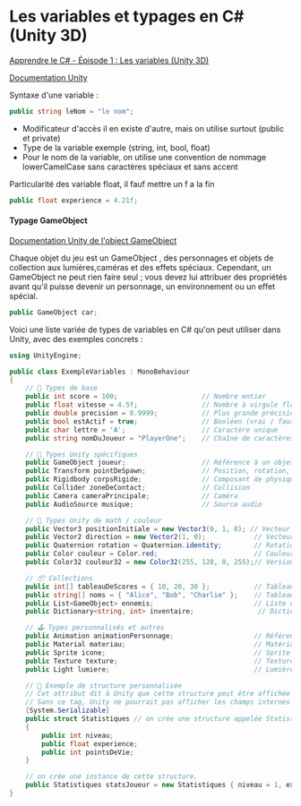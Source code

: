 # Les variables et typages en C# (Unity 3D)

[Apprendre le C# - Épisode 1 : Les variables (Unity 3D)](https://youtu.be/RAZjcibFE1A?si=heBY9Z8meGlvIIS9)

[Documentation Unity](https://docs.unity3d.com/Manual/index.html)

Syntaxe d'une variable :

```c#
public string leNom = "le nom";
```

- Modificateur d'accès il en existe d'autre, mais on utilise surtout (public et private)
- Type de la variable exemple (string, int, bool, float)
- Pour le nom de la variable, on utilise une convention de nommage lowerCamelCase sans caractères spéciaux et sans accent

Particularité des variable float, il fauf mettre un f a la fin

```c#
public float experience = 4.21f;
```

#### Typage GameObject

[Documentation Unity de l'object GameObject](https://docs.unity3d.com/Manual/GameObjects.html)

Chaque objet du jeu est un GameObject , des personnages et objets de collection aux lumières,caméras
et des effets spéciaux. Cependant, un GameObject ne peut rien faire seul ; vous devez lui attribuer des propriétés avant qu'il puisse devenir un personnage, un environnement ou un effet spécial.

```csharp
public GameObject car;
```

Voici une liste variée de types de variables en C# qu'on peut utiliser dans Unity, avec des exemples concrets :

```csharp
using UnityEngine;

public class ExempleVariables : MonoBehaviour
{
    // 🔢 Types de base
    public int score = 100;                     // Nombre entier
    public float vitesse = 4.5f;                // Nombre à virgule flottante
    public double precision = 0.9999;           // Plus grande précision que float
    public bool estActif = true;                // Booléen (vrai / faux)
    public char lettre = 'A';                   // Caractère unique
    public string nomDuJoueur = "PlayerOne";    // Chaîne de caractères

    // 🧩 Types Unity spécifiques
    public GameObject joueur;                   // Référence à un objet de la scène
    public Transform pointDeSpawn;              // Position, rotation, échelle
    public Rigidbody corpsRigide;               // Composant de physique
    public Collider zoneDeContact;              // Collision
    public Camera cameraPrincipale;             // Caméra
    public AudioSource musique;                 // Source audio

    // 🎨 Types Unity de math / couleur
    public Vector3 positionInitiale = new Vector3(0, 1, 0); // Vecteur 3D
    public Vector2 direction = new Vector2(1, 0);            // Vecteur 2D
    public Quaternion rotation = Quaternion.identity;        // Rotation
    public Color couleur = Color.red;                        // Couleur Unity
    public Color32 couleur32 = new Color32(255, 128, 0, 255);// Version 8 bits par canal

    // 📦 Collections
    public int[] tableauDeScores = { 10, 20, 30 };           // Tableau
    public string[] noms = { "Alice", "Bob", "Charlie" };    // Tableau de strings
    public List<GameObject> ennemis;                         // Liste dynamique d’objets
    public Dictionary<string, int> inventaire;                // Dictionnaire (clé-valeur)

    // 🕹️ Types personnalisés et autres
    public Animation animationPersonnage;                    // Référence à une animation
    public Material materiau;                                // Matériau pour rendu
    public Sprite icone;                                     // Sprite 2D
    public Texture texture;                                  // Texture 3D/2D
    public Light lumiere;                                    // Lumière Unity

    // 🧠 Exemple de structure personnalisée 
    // Cet attribut dit à Unity que cette structure peut être affichée et modifiée dans l’inspecteur (le panneau à droite dans l’éditeur).
    // Sans ce tag, Unity ne pourrait pas afficher les champs internes (niveau, experience, etc.) dans l’inspecteur.
    [System.Serializable] 
    public struct Statistiques // on crée une structure appelée Statistiques.
    {
        public int niveau;
        public float experience;
        public int pointsDeVie;
    }

    // on crée une instance de cette structure.
    public Statistiques statsJoueur = new Statistiques { niveau = 1, experience = 0f, pointsDeVie = 100 };
}
```


